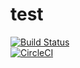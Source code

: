 test
====
[![Build Status](https://travis-ci.org/git-trainings/test.svg?branch=master)](https://travis-ci.org/git-trainings/test)  
[![CircleCI](https://circleci.com/gh/git-trainings/test.svg?style=svg)](https://circleci.com/gh/git-trainings/test)
